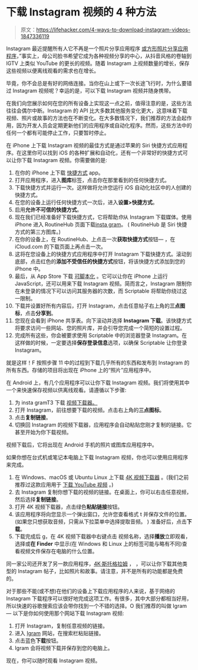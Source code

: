 # 下载 Instagram 视频的 4 种方法

> 原文：<https://lifehacker.com/4-ways-to-download-instagram-videos-1847336119>

Instagram 最近提醒所有人它不再是一个照片分享应用程序 [或方形照片分享应用程序](https://wersm.com/instagram-is-no-longer-a-photo-sharing-app)，”事实上，母公司脸书希望它成为各种视频分享的中心，从抖音风格的卷轴到 IGTV 上类似 YouTube 的更长的视频。随着 Instagram 上视频数量的增长，保存这些视频以便离线观看的需求也在增长。

毕竟，你不会总是有好的网络连接。当你在山上或下一次长途飞行时，为什么要错过 Instagram 视频呢？幸运的是，可以下载 Instagram 视频并随身携带。

在我们向您展示如何在您的所有设备上实现这一点之前，值得注意的是，这些方法往往会偶尔中断。Instagram 的 API 比大多数其他服务变化更大，这意味着下载视频、照片或故事的方法也在不断变化。在大多数情况下，我们推荐的方法会起作用，因为开发人员会定期更新他们的应用程序或自动化程序。然而，这些方法中的任何一个都有可能停止工作，只要暂时停止。

在 iPhone 上下载 Instagram 视频的最佳方式是通过苹果的 Siri 快捷方式应用程序。在这里你可以找到 iOS 的各种扩展和自动化，还有一个非常好的快捷方式可以让你下载 Instagram 视频。你需要做的是:

1.  在你的 iPhone 上下载 [快捷方式](https://apps.apple.com/app/shortcuts/id915249334) app。
2.  打开应用程序，进入**图库**标签，点击你在那里看到的任何快捷方式。
3.  下载快捷方式并运行一次。这样做将允许您运行 iOS 自动化社区中的人创建的快捷方式。
4.  在您的设备上运行任何快捷方式一次后，进入**设置>快捷方式**。
5.  启用**允许不可信的快捷方式**。
6.  现在我们已经准备好下载快捷方式，它将帮助*你*从 Instagram 下载媒体。使用 iPhone 进入 RoutineHub 页面下载[insta gram](https://routinehub.co/shortcut/7823/)。 ( RoutineHub 是 Siri 快捷方式的第三方图库。)
7.  在你的设备上，在 RoutineHub、上点击一次**获取快捷方式**按钮— ，在 iCloud.com 的下载页面上再点击一次。
8.  这将在您设备上的快捷方式应用程序中打开 Instagram 下载快捷方式。滚动到底部，点击红色的**添加不受信任的快捷方式**按钮，将该快捷方式添加到您的 iPhone 中。
9.  最后，从 App Store 下载 [可脚本化](https://apps.apple.com/app/scriptable/id1405459188) 。它可以让你在 iPhone 上运行 JavaScript，还可以用来下载 Instagram 视频。简而言之，Instagram 限制你在未登录的情况下可以访问其服务器的次数，而 Scriptable 将帮助你绕过这一限制。
10.  下载并设置好所有内容后，打开 Instagram，点击任意帖子右上角的**三点图标**，点击**分享到**。
11.  您现在会看到 iPhone 共享表。向下滚动并选择 **Instagram 下载**。该快捷方式将要求访问一些网站、您的照片库，并会引导您完成一个简短的设置过程。
12.  完成所有这些，你会被要求使用 Scriptable 中的浏览器登录 Instagram。在这样做的时候，一定要选择**保存登录信息**选项，以确保 Scriptable 让你登录 Instagram。

就是这样！F 按照步骤 11 中的过程到下载几乎所有的东西和发布到 Instagram 的所有东西。存储的项目将出现在 iPhone 上的“照片”应用程序中。

在 Android 上，有几个应用程序可以让你下载 Instagram 视频。我们将使用其中一个来快速保存视频以供离线观看。请遵循以下步骤:

1.  为 insta gramT3 下载 [视频下载器。](https://play.google.com/store/apps/details?id=com.instagram.video.downloader.story.saver.photo.downloader.videodownload.photodownload)
2.  打开 Instagram，前往想要下载的视频。点击右上角的**三点图标**。
3.  点击**复制链接**。
4.  切换回 Instagram 的视频下载器，应用程序会自动粘贴您刚才复制的链接。它甚至开始为你下载视频。

视频下载后，它将出现在 Android 手机的照片或图库应用程序中。

如果你想在台式机或笔记本电脑上下载 Instagram 视频，你也可以使用应用程序来完成。

1.  在 Windows、macOS 或 Ubuntu Linux 上下载 [4K 视频下载器](https://www.4kdownload.com/products/videodownloader/3) 。(我们之前推荐过这款应用用于 [下载 YouTube 视频](https://lifehacker.com/the-best-apps-to-download-and-archive-youtube-videos-1845478901) 。)
2.  去 Instagram 复制你想下载的视频的链接。在桌面上，你可以右击任意视频，然后选择**复制链接**。
3.  打开 4K 视频下载器，点击绿色**粘贴链接**按钮。
4.  该应用程序将向您显示一个弹出窗口，允许您查看格式 t 并保存文件的位置。(如果您只想获取音频，只需从下拉菜单中选择提取音频。 ) 准备好后，点击**下载**。
5.  下载完成后 g，在 4K 视频下载器中右键点击 视频名称，选择**播放**立即观看，选择或**在 Finder** 中显示(在 Windows 和 Linux 上的标签可能与略有不同)查看视频文件保存在电脑的什么位置。

同一家公司还开发了另一款应用程序，[4K·斯托格拉姆](https://www.4kdownload.com/products/product-stogram) ， ，可以让你下载其他类型的 Instagram 帖子，比如照片和故事。请注意，并不是所有的功能都是免费的。

对于那些不能(或不想)在他们的设备上下载应用程序的人来说，基于网络的 Instagram 下载程序可以很好地完成这项工作。有很多，其中大部分都相当好用，所以快速的谷歌搜索应该会带你找到一个不错的选择。O 我们推荐的叫做 Igram— 以下是你如何使用那个网站下载 Instagram 视频:

1.  打开 Instagram，复制任意视频的链接。
2.  进入 [Igram](https://igram.io) 网站，在搜索栏粘贴链接。
3.  点击蓝色**下载**按钮。
4.  Igram 会将视频下载并保存到您的电脑上。

现在，你可以随时观看 Instagram 视频。